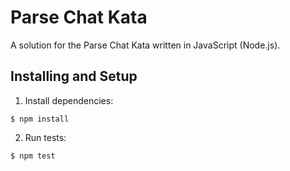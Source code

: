 # Parse Chat Kata

A solution for the Parse Chat Kata written in JavaScript (Node.js).

## Installing and Setup

1. Install dependencies:
```shell
$ npm install
```

2. Run tests:
```shell
$ npm test
```